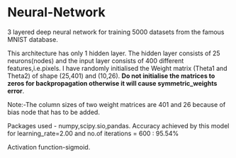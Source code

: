 # Neural-Network
 3 layered deep neural network for training 5000 datasets from the famous MNIST database.

This architecture has only 1 hidden layer. 
The hidden layer consists of 25 neurons(nodes) and the input layer consists of 400 different features,i.e.pixels.
I have randomly initialised the Weight matrix (Theta1 and Theta2) of shape (25,401) and (10,26).
<b>Do not initialise the matrices to zeros for backpropagation otherwise it will cause symmetric_weights error</b>.

Note:-The column sizes of two weight matrices are 401 and 26 because of bias node that has to be added.

Packages used - numpy,scipy.sio,pandas.
Accuracy achieved by this model for learning_rate=2.00 and no.of iterations = 600 : 95.54%

Activation function-sigmoid.
